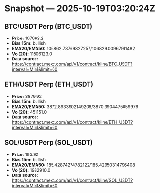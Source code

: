 # Snapshot — 2025-10-19T03:20:24Z

## BTC/USDT Perp (BTC_USDT)
- **Price:** 107063.2
- **Bias 15m:** bullish
- **EMA20/EMA50:** 106862.73769827257/106829.00967911482
- **Vol(20):** 11506123.0
- **Data source:** https://contract.mexc.com/api/v1/contract/kline/BTC_USDT?interval=Min1&limit=60

## ETH/USDT Perp (ETH_USDT)
- **Price:** 3879.92
- **Bias 15m:** bullish
- **EMA20/EMA50:** 3872.8933902149206/3870.3904475059976
- **Vol(20):** 451151.0
- **Data source:** https://contract.mexc.com/api/v1/contract/kline/ETH_USDT?interval=Min1&limit=60

## SOL/USDT Perp (SOL_USDT)
- **Price:** 185.92
- **Bias 15m:** bullish
- **EMA20/EMA50:** 185.42874274782122/185.42950314796408
- **Vol(20):** 1982910.0
- **Data source:** https://contract.mexc.com/api/v1/contract/kline/SOL_USDT?interval=Min1&limit=60
